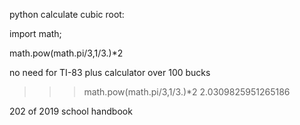 python calculate cubic root:

import math;

math.pow(math.pi/3,1/3.)*2

no need for TI-83 plus calculator over 100 bucks

>>> math.pow(math.pi/3,1/3.)*2
2.0309825951265186

202 of 2019 school handbook
